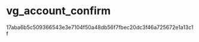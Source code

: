 vg_account_confirm
==================
17aba6b5c509366543e3e7104f50a48db56f7fbec20dc3f46a725672e1a13c1f
